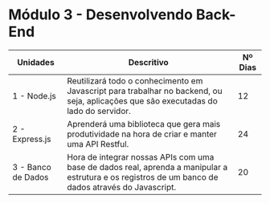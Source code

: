 # Módulo 3 - Desenvolvendo Back-End

| Unidades                                | Descritivo                                                                                                                                                                                                                                                                          | Nº Dias                                                                                                                                                                                                                                                                             |
|-----------------------------------------|-------------------------------------------------------------------------------------------------------------------------------------------------------------------------------------------------------------------------------------------------------------------------------------| ----------------------------------------------------------------------------------------------------------------------------------------------------------------------------------------------------------------------------------------------------------------------------------- |
| 1 - Node.js        | Reutilizará todo o conhecimento em Javascript para trabalhar no backend, ou seja, aplicações que são executadas do lado do servidor.                | 12 | 6  |
| 2 - Express.js     | Aprenderá uma biblioteca que gera mais produtividade na hora de criar e manter uma API Restful.                                                     | 24 | 12 |
| 3 - Banco de Dados | Hora de integrar nossas APIs com uma base de dados real, aprenda a manipular a estrutura e os registros de um banco de dados através do Javascript. | 20 | 10 |
